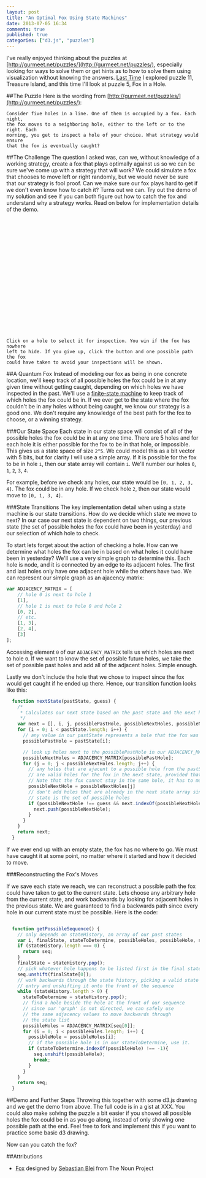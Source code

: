 ```yaml
---
layout: post
title: "An Optimal Fox Using State Machines"
date: 2013-07-05 16:34
comments: true
published: true
categories: ["d3.js", "puzzles"]
---
```


<style>
    .fox-hole.selected {
        fill: white;
        stroke: black;
    }
    #fox {
        width: 600px;
        overflow: auto;
        min-height: 300px;
    }
</style>


I've really enjoyed thinking about the puzzles at
[http://gurmeet.net/puzzles/](http://gurmeet.net/puzzles/), especially
looking for ways to solve them or get hints as to how to solve them using
visualization without knowing the answers.
[Last Time](http://azundo.github.io/blog/using-d3-dot-js-to-brute-force-the-pirate-puzzle/)
I explored puzzle 11, Treasure Island, and this time I'll look at puzzle 5, Fox
in a Hole.

##The Puzzle
Here is the wording from [http://gurmeet.net/puzzles/](http://gurmeet.net/puzzles/):

    Consider five holes in a line. One of them is occupied by a fox. Each night,
    the fox moves to a neighboring hole, either to the left or to the right. Each
    morning, you get to inspect a hole of your choice. What strategy would ensure
    that the fox is eventually caught?

##The Challenge
The question I asked was, can we, without knowledge of a working strategy,
create a fox that plays optimally against us so we can be sure we've come up
with a strategy that will work? We could simulate a fox that chooses to move
left or right randomly, but we would never be sure that our strategy is fool
proof. Can we make sure our fox plays hard to get if we don't even know how
to catch it? Turns out we can. Try out the demo of my solution and see if you
can both figure out how to catch the fox and understand why a strategy works.
Read on below for implementation details of the demo.


<div id="fox"></div>

    Click on a hole to select it for inspection. You win if the fox has nowhere
    left to hide. If you give up, click the button and one possible path the fox
    could have taken to avoid your inspections will be shown.

<script src="http://d3js.org/d3.v3.min.js" charset="utf-8"></script>
<script type="text/javascript">
(function(){
  var
    foxHoleR = 45,
    xOffset = foxHoleR*2 + 15,
    yOffset = foxHoleR/4 + 40,
    container = d3.select('#fox'),
    svg,
    currentDay,
    button,
    selector,

  /*
   * State machine functions
   *
   * In this example, a state is the set of possible holes that the fox could
   * be in on a given day after accounting for the farmer's strategy up to that
   * point.
   *
   * For example on the first day, after the farmer inspects a hole, it is
   * possible that the fox is in any of the other holes, so the state for the
   * first day would have four entries.
   *
   * We could represent our state space as a 5-bit bit vector, where a bit is
   * on if the fox could be in that hole, and off if the fox couldn't be in
   * that hole. I think this representation (an array of possible values) is a
   * bit easier to follow and less accessible bit manipulation.
   */

  ADJACENCY_MATRIX = [
    // hole 0 is next to hole 1
    [1],
    // hole 1 is next to hole 0 and hole 2
    [0, 2],
    // etc.
    [1, 3],
    [2, 4],
    [3]
    ],
  state,
  stateHistory;


  function nextState(pastState, guess) {
    /*
     * Calculates our next state based on the past state and the next hole to be inspected.
     */
    var next = [], i, j, possiblePastHole, possibleNextHoles, possibleNextHole;
    for (i = 0; i < pastState.length; i++) {
      // any value in our pastState represents a hole that the fox was possibly in yesterday
      possiblePastHole = pastState[i];

      // look up holes next to the possiblePastHole in our ADJACENCY_MATRIX
      possibleNextHoles = ADJACENCY_MATRIX[possiblePastHole];
      for (j = 0; j < possibleNextHoles.length; j++) {
        // any holes that are ajacent to a possible hole from the pastState
        // are valid holes for the fox in the next state, provided that hole wasn't inspected.
        // Note that the fox cannot stay in the same hole, it has to move to an adjacent hole.
        possibleNextHole = possibleNextHoles[j]
        // don't add holes that are already in the next state array since our
        // state is the set of possible holes
        if (possibleNextHole !== guess && next.indexOf(possibleNextHole) === -1) {
          next.push(possibleNextHole);
        }
      }
    }
    return next;
  }

  function getPossibleSequence() {
    // only depends on our stateHistory
    var i, finalState, stateToDetermine, possibleHoles, possibleHole, seq = [];
    if (stateHistory.length === 0) {
      return seq;
    }
    finalState = stateHistory.pop();
    // pick whatever hole happens to be listed first in the final state to end our sequence.
    seq.unshift(finalState[0]);
    // work backwards through the state history, picking a valid state from each 
    // entry and unshifting it onto the front of the sequence
    while (stateHistory.length > 0) {
      stateToDetermine = stateHistory.pop();
      // find a hole beside the hole at the front of our sequence
      // since our 'graph' is not directed, we can safely use
      // the same adjacency values to move backwards through
      // the state list
      possibleHoles = ADJACENCY_MATRIX[seq[0]];
      for (i = 0; i < possibleHoles.length; i++) {
        possibleHole = possibleHoles[i];
        // if the possible hole is in our stateToDetermine, use it.
        if (stateToDetermine.indexOf(possibleHole) !== -1){
          seq.unshift(possibleHole);
          break;
        }
      }
    }
    return seq;
  }

  /*
   * End of State Machine Functions
   */

  function selectHole() {
      // pull the hole number from the id. XXX should fix this
      var selection = parseInt(d3.select(this).attr('id').split('-').pop());
      // update state information
      state = nextState(state, selection);
      // if there are no possible holes for the fox to be in, we caught him!
      if (state.length === 0) {
        foxCaught(selection);
      } else {
        advanceOneDay(selection);
      }
  }

  function foxCaught(selection) {
    alert("You got him!");
    // remove the selector
    selector.remove();

    // our last state was where we caught the fox
    stateHistory.push([selection]);

    // draw the current selection
    drawHoles(currentDay, currentDay, selection);

    // draw all foxes in
    drawFoxes();

    // reset the button
    button
      .text('Try Again')
      .on('click', init);
  }

  function advanceOneDay(selection) {
    // update our stateHistory
    stateHistory.push(state.slice());

    // increase size of container div and/or svg canvas
    updateCanvasSizes();

    // move the selector down
    moveSelector();

    // draw in row with our selection
    drawHoles(currentDay, currentDay, selection);

    // increase our day counter
    currentDay += 1;

  }

  init();

  function init() {
    state = [0, 1, 2, 3, 4];
    stateHistory = [];
    container.html('');
    svg = container.append('svg')
      .attr('width', 600)
      .attr('height', 2*yOffset);
    currentDay = 0;
    button = container.append('button')
      .text('I give up. Show me the fox!')
      .on('click', giveUp);
    selector = drawHoles('selector', 0);
    selector.selectAll('.fox-hole')
      .on('mouseover', function() {
        d3.select(this).classed('selected', true);
      })
      .on('mouseout', function() {
        d3.select(this).classed('selected', false);
      })
      .on('click', selectHole);
  };


  function giveUp() {
    selector.remove();
    // case where the user didn't make any guesses, put the fox in the first hole
    if (stateHistory.length === 0) {
      drawHoles(currentDay, currentDay);
      drawFox(currentDay, 0);
    }
    else {
      drawFoxes();
    }
    button
      .text('Try Again')
      .on('click', init);
  }

  /*
   * D3 Drawing functions
   */

  function drawHoles(idSuffix, row, selected) {
    var i, hole, holes = svg.append('g')
    .attr('id', 'fox-holes-' + idSuffix)
      .attr('transform', 'translate(0,' + ((row+1) * yOffset) + ')');
    holes.append('text')
      .text('Day ' + (row + 1))
      .attr('y', yOffset / 4);
    for (i = 0; i < 5; i++) {
      hole = holes.append('ellipse')
        .attr('id', 'fox-hole-' + idSuffix + '-' + i)
        .attr('rx', foxHoleR)
        .attr('ry', foxHoleR / 4)
        .attr('cx', i * xOffset + xOffset)
        .attr('cy', foxHoleR / 4 )
        .classed('fox-hole', true);
      if (i === selected) {
        hole.classed('selected', true)
      }
    }
    return holes;
  }

  function drawFoxes() {
    var seq = getPossibleSequence(), i;
    for (i=0; i < seq.length; i++) {
      drawFox(i, seq[i]);
    }
  }

  function drawFox(row, hole) {
    d3.select("#fox-holes-" + row)
      .append('image')
      .attr('xlink:href', '../../images/fox_white.svg')
      .attr('width', foxHoleR)
      .attr('height', foxHoleR)
      .attr('x', (hole+1) * xOffset - foxHoleR / 2 )
      .attr('y', -1 * foxHoleR / 2 );
  }

  function updateCanvasSizes() {
    // increase size of svg canvas if need be
    if (svg.attr('height') < (currentDay + 3) * yOffset) {
      svg.attr('height', (currentDay + 3) * yOffset);
    }
    // add to container's height if it's too small
    // to facilitate scrolling
    var containerHeight = parseInt(container.style('min-height'));
    if (containerHeight < (currentDay + 3) * yOffset) {
      container.style('min-height', (containerHeight + yOffset*5) + 'px');
    }
  }

  function moveSelector() {
    selector
      .transition()
        .attr('transform', 'translate(0,' + (currentDay+2) * yOffset + ')');
    selector.select('text')
      .text('Day ' + (currentDay+2));
    // mouseout doesn't fire when using transform to move the selector until the mouse
    // is moved again, so manually de-select the hole
    selector.select('.fox-hole.selected')
      .classed('selected', false);
  }

})();
</script>

##A Quantum Fox
Instead of modeling our fox as being in one concrete location, we'll keep track
of all possible holes the fox could be in at any given time without getting
caught, depending on which holes we have inspected in the past. We'll use a
[finite-state machine](https://en.wikipedia.org/wiki/Finite-state_machine) to
keep track of which holes the fox could be in. If we ever get to the state
where the fox couldn't be in any holes without being caught, we know our
strategy is a good one. We don't require any knowledge of the best path for
the fox to choose, or a winning strategy.

###Our State Space
Each state in our state space will consist of all of the possible holes the fox
could be in at any one time. There are 5 holes and for each hole it is either
possible for the fox to be in that hole, or impossible. This gives us a state
space of size `2^5`. We could model this as a bit vector with 5 bits, but for
clarity I will use a simple array. If it is possible for the fox to be in hole
`i`, then our state array will contain `i`. We'll number our holes `0`, `1`,
`2`, `3`, `4`.

For example, before we check any holes, our state would be `[0, 1, 2, 3, 4]`.
The fox could be in any hole. If we check hole `2`, then our state would move
to `[0, 1, 3, 4]`.

###State Transitions
The key implementation detail when using a state machine is our state
transitions. How do we decide which state we move to next? In our case our next
state is dependent on two things, our previous state (the set of possible holes
the fox could have been in yesterday) and our selection of which hole to check.

To start lets forget about the action of checking a hole. How can we determine what holes the fox can be in based on what holes it could have been in yesterday? We'll use a very simple graph to determine this. Each hole is node, and it is connected by an edge to its adjacent holes. The first and last holes only have one adjacent hole while the others have two. We can represent our simple graph as an ajacency matrix:


```javascript
var ADJACENCY_MATRIX = [
    // hole 0 is next to hole 1
    [1],
    // hole 1 is next to hole 0 and hole 2
    [0, 2],
    // etc.
    [1, 3],
    [2, 4],
    [3]
];
```

Accessing element `0` of our `ADJACENCY_MATRIX` tells us which holes are next
to hole `0`. If we want to know the set of possible future holes, we take the
set of possible past holes and add all of the adjacent holes. Simple enough.

Lastly we don't include the hole that we chose to inspect since the fox would
get caught if he ended up there. Hence, our transition function looks like this:

```javascript
  function nextState(pastState, guess) {
    /*
     * Calculates our next state based on the past state and the next hole to be inspected.
     */
    var next = [], i, j, possiblePastHole, possibleNextHoles, possibleNextHole;
    for (i = 0; i < pastState.length; i++) {
      // any value in our pastState represents a hole that the fox was possibly in yesterday
      possiblePastHole = pastState[i];

      // look up holes next to the possiblePastHole in our ADJACENCY_MATRIX
      possibleNextHoles = ADJACENCY_MATRIX[possiblePastHole];
      for (j = 0; j < possibleNextHoles.length; j++) {
        // any holes that are ajacent to a possible hole from the pastState
        // are valid holes for the fox in the next state, provided that hole wasn't inspected.
        // Note that the fox cannot stay in the same hole, it has to move to an adjacent hole.
        possibleNextHole = possibleNextHoles[j]
        // don't add holes that are already in the next state array since our
        // state is the set of possible holes
        if (possibleNextHole !== guess && next.indexOf(possibleNextHole) === -1) {
          next.push(possibleNextHole);
        }
      }
    }
    return next;
  }
```

If we ever end up with an empty state, the fox has no where to go. We must have
caught it at some point, no matter where it started and how it decided to move.

###Reconstructing the Fox's Moves

If we save each state we reach, we can reconstruct a possible path the fox
could have taken to get to the current state. Lets choose any arbitrary hole
from the current state, and work backwards by looking for adjacent holes in the
previous state. We are guaranteed to find a backwards path since every hole in
our current state must be possible. Here is the code:

```javascript

  function getPossibleSequence() {
    // only depends on stateHistory, an array of our past states
    var i, finalState, stateToDetermine, possibleHoles, possibleHole, seq = [];
    if (stateHistory.length === 0) {
      return seq;
    }
    finalState = stateHistory.pop();
    // pick whatever hole happens to be listed first in the final state to end our sequence.
    seq.unshift(finalState[0]);
    // work backwards through the state history, picking a valid state from each 
    // entry and unshifting it onto the front of the sequence
    while (stateHistory.length > 0) {
      stateToDetermine = stateHistory.pop();
      // find a hole beside the hole at the front of our sequence
      // since our 'graph' is not directed, we can safely use
      // the same adjacency values to move backwards through
      // the state list
      possibleHoles = ADJACENCY_MATRIX[seq[0]];
      for (i = 0; i < possibleHoles.length; i++) {
        possibleHole = possibleHoles[i];
        // if the possible hole is in our stateToDetermine, use it.
        if (stateToDetermine.indexOf(possibleHole) !== -1){
          seq.unshift(possibleHole);
          break;
        }
      }
    }
    return seq;
  }
```

##Demo and Further Steps
Throwing this together with some d3.js drawing and we get the demo from above.
The full code is in a gist at XXX. You could also make solving the puzzle a bit
easier if you showed all possible holes the fox could be in as you go along,
instead of only showing one possible path at the end. Feel free to fork and
implement this if you want to practice some basic d3 drawing.

Now can you catch the fox?

##Attributions
* <a href="http://thenounproject.com/noun/fox/#icon-No4144" target="_blank">Fox</a> designed by <a href="http://thenounproject.com/ceqq" target="_blank">Sebastian Blei</a> from The Noun Project

